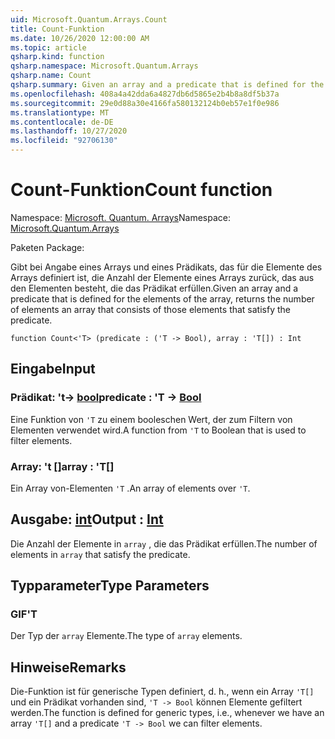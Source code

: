 ```yaml
---
uid: Microsoft.Quantum.Arrays.Count
title: Count-Funktion
ms.date: 10/26/2020 12:00:00 AM
ms.topic: article
qsharp.kind: function
qsharp.namespace: Microsoft.Quantum.Arrays
qsharp.name: Count
qsharp.summary: Given an array and a predicate that is defined for the elements of the array, returns the number of elements an array that consists of those elements that satisfy the predicate.
ms.openlocfilehash: 408a4a42dda6a4827db6d5865e2b4b8a8df5b37a
ms.sourcegitcommit: 29e0d88a30e4166fa580132124b0eb57e1f0e986
ms.translationtype: MT
ms.contentlocale: de-DE
ms.lasthandoff: 10/27/2020
ms.locfileid: "92706130"
---
```

# <a name="count-function"></a><span data-ttu-id="dbac1-102">Count-Funktion</span><span class="sxs-lookup"><span data-stu-id="dbac1-102">Count function</span></span>

<span data-ttu-id="dbac1-103">Namespace: [Microsoft. Quantum. Arrays](xref:Microsoft.Quantum.Arrays)</span><span class="sxs-lookup"><span data-stu-id="dbac1-103">Namespace: [Microsoft.Quantum.Arrays](xref:Microsoft.Quantum.Arrays)</span></span>

<span data-ttu-id="dbac1-104">Paketen [](https://nuget.org/packages/)</span><span class="sxs-lookup"><span data-stu-id="dbac1-104">Package: [](https://nuget.org/packages/)</span></span>


<span data-ttu-id="dbac1-105">Gibt bei Angabe eines Arrays und eines Prädikats, das für die Elemente des Arrays definiert ist, die Anzahl der Elemente eines Arrays zurück, das aus den Elementen besteht, die das Prädikat erfüllen.</span><span class="sxs-lookup"><span data-stu-id="dbac1-105">Given an array and a predicate that is defined for the elements of the array, returns the number of elements an array that consists of those elements that satisfy the predicate.</span></span>

```qsharp
function Count<'T> (predicate : ('T -> Bool), array : 'T[]) : Int
```


## <a name="input"></a><span data-ttu-id="dbac1-106">Eingabe</span><span class="sxs-lookup"><span data-stu-id="dbac1-106">Input</span></span>

### <a name="predicate--t---bool"></a><span data-ttu-id="dbac1-107">Prädikat: 't-> [bool](xref:microsoft.quantum.lang-ref.bool)</span><span class="sxs-lookup"><span data-stu-id="dbac1-107">predicate : 'T -> [Bool](xref:microsoft.quantum.lang-ref.bool)</span></span>

<span data-ttu-id="dbac1-108">Eine Funktion von `'T` zu einem booleschen Wert, der zum Filtern von Elementen verwendet wird.</span><span class="sxs-lookup"><span data-stu-id="dbac1-108">A function from `'T` to Boolean that is used to filter elements.</span></span>


### <a name="array--t"></a><span data-ttu-id="dbac1-109">Array: 't []</span><span class="sxs-lookup"><span data-stu-id="dbac1-109">array : 'T[]</span></span>

<span data-ttu-id="dbac1-110">Ein Array von-Elementen `'T` .</span><span class="sxs-lookup"><span data-stu-id="dbac1-110">An array of elements over `'T`.</span></span>



## <a name="output--int"></a><span data-ttu-id="dbac1-111">Ausgabe: [int](xref:microsoft.quantum.lang-ref.int)</span><span class="sxs-lookup"><span data-stu-id="dbac1-111">Output : [Int](xref:microsoft.quantum.lang-ref.int)</span></span>

<span data-ttu-id="dbac1-112">Die Anzahl der Elemente in `array` , die das Prädikat erfüllen.</span><span class="sxs-lookup"><span data-stu-id="dbac1-112">The number of elements in `array` that satisfy the predicate.</span></span>

## <a name="type-parameters"></a><span data-ttu-id="dbac1-113">Typparameter</span><span class="sxs-lookup"><span data-stu-id="dbac1-113">Type Parameters</span></span>

### <a name="t"></a><span data-ttu-id="dbac1-114">GIF</span><span class="sxs-lookup"><span data-stu-id="dbac1-114">'T</span></span>

<span data-ttu-id="dbac1-115">Der Typ der `array` Elemente.</span><span class="sxs-lookup"><span data-stu-id="dbac1-115">The type of `array` elements.</span></span>

## <a name="remarks"></a><span data-ttu-id="dbac1-116">Hinweise</span><span class="sxs-lookup"><span data-stu-id="dbac1-116">Remarks</span></span>

<span data-ttu-id="dbac1-117">Die-Funktion ist für generische Typen definiert, d. h., wenn ein Array `'T[]` und ein Prädikat vorhanden sind, `'T -> Bool` können Elemente gefiltert werden.</span><span class="sxs-lookup"><span data-stu-id="dbac1-117">The function is defined for generic types, i.e., whenever we have an array `'T[]` and a predicate `'T -> Bool` we can filter elements.</span></span>